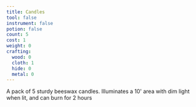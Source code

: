 ```yaml
---
title: Candles
tool: false
instrument: false
potion: false
count: 5
cost: 1
weight: 0
crafting:
  wood: 0
  cloth: 1
  hide: 0
  metal: 0
---
```


A pack of 5 sturdy beeswax candles. Illuminates a 10' area with dim light when lit, and can burn for 2 hours

